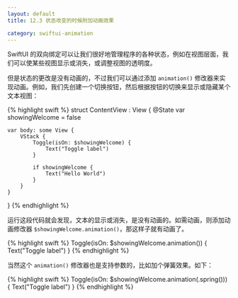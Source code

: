 ```yaml
---
layout: default
title: 12.3 状态改变的时候附加动画效果

category: swiftui-animation
---
```


SwiftUI 的双向绑定可以让我们很好地管理程序的各种状态，例如在视图层面，我们可以使某些视图显示或消失，或调整视图的透明度。

但是状态的更改是没有动画的，不过我们可以通过添加 `animation()` 修改器来实现动画。例如，我们先创建一个切换按钮，然后根据按钮的切换来显示或隐藏某个文本视图：

{% highlight swift %}
struct ContentView : View {
    @State var showingWelcome = false

    var body: some View {
        VStack {
            Toggle(isOn: $showingWelcome) {
                Text("Toggle label")
            }

            if showingWelcome {
                Text("Hello World")
            }
        }
    }
}
{% endhighlight %}

运行这段代码就会发现，文本的显示或消失，是没有动画的。如需动画，则添加动画修改器 `$showingWelcome.animation()`，那这样子就有动画了。

{% highlight swift %}
Toggle(isOn: $showingWelcome.animation()) {
    Text("Toggle label")
}
{% endhighlight %}

当然这个 `animation()` 修改器也是支持参数的，比如加个弹簧效果。如下：

{% highlight swift %}
Toggle(isOn: $showingWelcome.animation(.spring())) {
    Text("Toggle label")
}
{% endhighlight %}